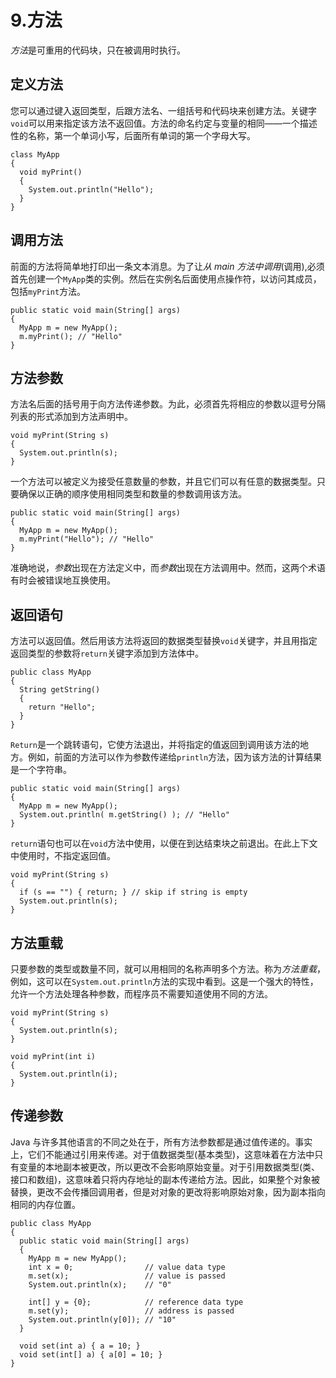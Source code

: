 # 9.方法

*方法*是可重用的代码块，只在被调用时执行。

## 定义方法

您可以通过键入返回类型，后跟方法名、一组括号和代码块来创建方法。关键字`void`可以用来指定该方法不返回值。方法的命名约定与变量的相同——一个描述性的名称，第一个单词小写，后面所有单词的第一个字母大写。

```
class MyApp
{
  void myPrint()
  {
    System.out.println("Hello");
  }
}

```

## 调用方法

前面的方法将简单地打印出一条文本消息。为了让*从 main 方法中调用*(调用),必须首先创建一个`MyApp`类的实例。然后在实例名后面使用点操作符，以访问其成员，包括`myPrint`方法。

```
public static void main(String[] args)
{
  MyApp m = new MyApp();
  m.myPrint(); // "Hello"
}

```

## 方法参数

方法名后面的括号用于向方法传递参数。为此，必须首先将相应的参数以逗号分隔列表的形式添加到方法声明中。

```
void myPrint(String s)
{
  System.out.println(s);
}

```

一个方法可以被定义为接受任意数量的参数，并且它们可以有任意的数据类型。只要确保以正确的顺序使用相同类型和数量的参数调用该方法。

```
public static void main(String[] args)
{
  MyApp m = new MyApp();
  m.myPrint("Hello"); // "Hello"
}

```

准确地说，*参数*出现在方法定义中，而*参数*出现在方法调用中。然而，这两个术语有时会被错误地互换使用。

## 返回语句

方法可以返回值。然后用该方法将返回的数据类型替换`void`关键字，并且用指定返回类型的参数将`return`关键字添加到方法体中。

```
public class MyApp
{
  String getString()
  {
    return "Hello";
  }
}

```

`Return`是一个跳转语句，它使方法退出，并将指定的值返回到调用该方法的地方。例如，前面的方法可以作为参数传递给`println`方法，因为该方法的计算结果是一个字符串。

```
public static void main(String[] args)
{
  MyApp m = new MyApp();
  System.out.println( m.getString() ); // "Hello"
}

```

`return`语句也可以在`void`方法中使用，以便在到达结束块之前退出。在此上下文中使用时，不指定返回值。

```
void myPrint(String s)
{
  if (s == "") { return; } // skip if string is empty
  System.out.println(s);
}

```

## 方法重载

只要参数的类型或数量不同，就可以用相同的名称声明多个方法。称为*方法重载*，例如，这可以在`System.out.println`方法的实现中看到。这是一个强大的特性，允许一个方法处理各种参数，而程序员不需要知道使用不同的方法。

```
void myPrint(String s)
{
  System.out.println(s);
}

void myPrint(int i)
{
  System.out.println(i);
}

```

## 传递参数

Java 与许多其他语言的不同之处在于，所有方法参数都是通过值传递的。事实上，它们不能通过引用来传递。对于值数据类型(基本类型)，这意味着在方法中只有变量的本地副本被更改，所以更改不会影响原始变量。对于引用数据类型(类、接口和数组)，这意味着只将内存地址的副本传递给方法。因此，如果整个对象被替换，更改不会传播回调用者，但是对对象的更改将影响原始对象，因为副本指向相同的内存位置。

```
public class MyApp
{
  public static void main(String[] args)
  {
    MyApp m = new MyApp();
    int x = 0;                // value data type
    m.set(x);                 // value is passed
    System.out.println(x);    // "0"

    int[] y = {0};            // reference data type
    m.set(y);                 // address is passed
    System.out.println(y[0]); // "10"
  }

  void set(int a) { a = 10; }
  void set(int[] a) { a[0] = 10; }
}

```